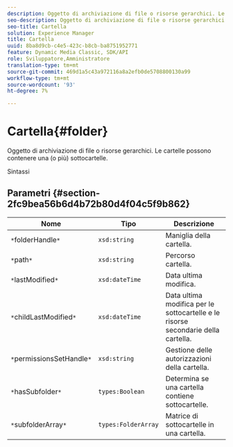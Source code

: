 ```yaml
---
description: Oggetto di archiviazione di file o risorse gerarchici. Le cartelle possono contenere una (o più) sottocartelle.
seo-description: Oggetto di archiviazione di file o risorse gerarchici. Le cartelle possono contenere una (o più) sottocartelle.
seo-title: Cartella
solution: Experience Manager
title: Cartella
uuid: 8ba8d9cb-c4e5-423c-b8cb-ba8751952771
feature: Dynamic Media Classic, SDK/API
role: Sviluppatore,Amministratore
translation-type: tm+mt
source-git-commit: 469d1a5c43a972116a8a2efb0de5708800130a99
workflow-type: tm+mt
source-wordcount: '93'
ht-degree: 7%

---
```



# Cartella{#folder}

Oggetto di archiviazione di file o risorse gerarchici. Le cartelle possono contenere una (o più) sottocartelle.

Sintassi

## Parametri {#section-2fc9bea56b6d4b72b80d4f04c5f9b862}

| Nome | Tipo | Descrizione |
|---|---|---|
| `*`folderHandle`*` | `xsd:string` | Maniglia della cartella. |
| `*`path`*` | `xsd:string` | Percorso cartella. |
| `*`lastModified`*` | `xsd:dateTime` | Data ultima modifica. |
| `*`childLastModified`*` | `xsd:dateTime` | Data ultima modifica per le sottocartelle e le risorse secondarie della cartella. |
| `*`permissionsSetHandle`*` | `xsd:string` | Gestione delle autorizzazioni della cartella. |
| `*`hasSubfolder`*` | `types:Boolean` | Determina se una cartella contiene sottocartelle. |
| `*`subfolderArray`*` | `types:FolderArray` | Matrice di sottocartelle in una cartella. |

